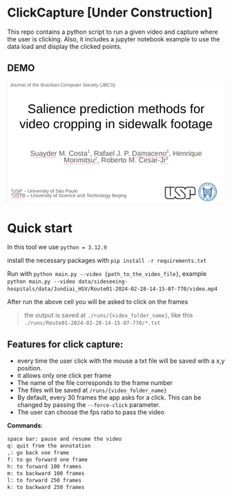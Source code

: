 # ClickCapture [Under Construction]


This repo contains a python script to run a given video and capture where the user is clicking. Also, it includes a jupyter notebook example to use the data load and display the clicked points.

## DEMO

[![](assets/first_page.png)](https://drive.google.com/file/d/1uu8SYy7bGynw_uUn8AqyvbZ8MrWP1_lE/view?usp=drive_link)

# Quick start

In this tool we use `python = 3.12.9`

install the necessary packages with `pip install -r requirements.txt`

Run with `python main.py --video {path_to_the_video_file}`, example `python main.py --video data/sideseeing-hospitals/data/Jundiai_HSV/Route01-2024-02-28-14-15-07-770/video.mp4`

After run the above cell you will be asked to click on the frames
> the output is saved at `./runs/{video_folder_name}`, like this `./runs/Route01-2024-02-28-14-15-07-770/*.txt`

## Features for click capture:

- every time the user click with the mouse a txt file will be saved with a x,y position.
- it allows only one click per frame
- The name of the file corresponds to the frame number
- The files will be saved at `/runs/{video_folder_name}`
- By default, every 30 frames the app asks for a click. This can be changed by passing the `--force-click` parameter.
- The user can choose the fps ratio to pass the video


**Commands**: 

```
space bar: pause and resume the video
q: quit from the annotation
,: go back one frame
f: to go forward one frame
h: to forward 100 frames
m: to backward 100 frames
l: to forward 250 frames
k: to backward 250 frames
```
